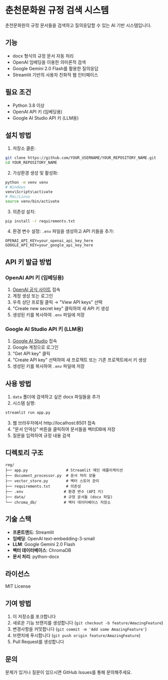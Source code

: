# 춘천문화원 규정 검색 시스템

춘천문화원의 규정 문서들을 검색하고 질의응답할 수 있는 AI 기반 시스템입니다.

## 기능
- docx 형식의 규정 문서 자동 처리
- OpenAI 임베딩을 이용한 의미론적 검색
- Google Gemini 2.0 Flash를 활용한 질의응답
- Streamlit 기반의 사용자 친화적 웹 인터페이스

## 필요 조건
- Python 3.8 이상
- OpenAI API 키 (임베딩용)
- Google AI Studio API 키 (LLM용)

## 설치 방법

1. 저장소 클론:
```bash
git clone https://github.com/YOUR_USERNAME/YOUR_REPOSITORY_NAME.git
cd YOUR_REPOSITORY_NAME
```

2. 가상환경 생성 및 활성화:
```bash
python -m venv venv
# Windows
venv\Scripts\activate
# Mac/Linux
source venv/bin/activate
```

3. 의존성 설치:
```bash
pip install -r requirements.txt
```

4. 환경 변수 설정:
`.env` 파일을 생성하고 API 키들을 추가:
```
OPENAI_API_KEY=your_openai_api_key_here
GOOGLE_API_KEY=your_google_api_key_here
```

## API 키 발급 방법

### OpenAI API 키 (임베딩용)
1. [OpenAI 공식 사이트](https://platform.openai.com/) 접속
2. 계정 생성 또는 로그인
3. 우측 상단 프로필 클릭 → "View API keys" 선택
4. "Create new secret key" 클릭하여 새 API 키 생성
5. 생성된 키를 복사하여 `.env` 파일에 저장

### Google AI Studio API 키 (LLM용)
1. [Google AI Studio](https://aistudio.google.com/) 접속
2. Google 계정으로 로그인
3. "Get API key" 클릭
4. "Create API key" 선택하여 새 프로젝트 또는 기존 프로젝트에서 키 생성
5. 생성된 키를 복사하여 `.env` 파일에 저장

## 사용 방법

1. `data` 폴더에 검색하고 싶은 docx 파일들을 추가
2. 시스템 실행:
```bash
streamlit run app.py
```
3. 웹 브라우저에서 http://localhost:8501 접속
4. "문서 인덱싱" 버튼을 클릭하여 문서들을 벡터DB에 저장
5. 질문을 입력하여 규정 내용 검색

## 디렉토리 구조
```
reg/
├── app.py                 # Streamlit 메인 애플리케이션
├── document_processor.py  # 문서 처리 모듈
├── vector_store.py        # 벡터 스토어 관리
├── requirements.txt       # 의존성
├── .env                  # 환경 변수 (API 키)
├── data/                 # 규정 문서들 (docx 파일)
└── chroma_db/            # 벡터 데이터베이스 저장소 
```

## 기술 스택
- **프론트엔드**: Streamlit
- **임베딩**: OpenAI text-embedding-3-small
- **LLM**: Google Gemini 2.0 Flash
- **벡터 데이터베이스**: ChromaDB
- **문서 처리**: python-docx

## 라이선스
MIT License

## 기여 방법
1. 이 저장소를 포크합니다
2. 새로운 기능 브랜치를 생성합니다 (`git checkout -b feature/AmazingFeature`)
3. 변경사항을 커밋합니다 (`git commit -m 'Add some AmazingFeature'`)
4. 브랜치에 푸시합니다 (`git push origin feature/AmazingFeature`)
5. Pull Request를 생성합니다

## 문의
문제가 있거나 질문이 있으시면 GitHub Issues를 통해 문의해주세요.